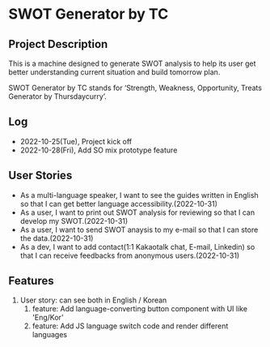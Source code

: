 # SWOT Generator by TC
## Project Description
This is a machine designed to generate SWOT analysis to help its user get better understanding current situation and build tomorrow plan.

SWOT Generator by TC stands for ‘Strength, Weakness, Opportunity, Treats Generator by Thursdaycurry’. 

## Log
- 2022-10-25(Tue), Project kick off
- 2022-10-28(Fri), Add SO mix prototype feature

## User Stories
- As a multi-language speaker, I want to see the guides written in English so that I can get better language accessibility.(2022-10-31)
- As a user, I want to print out SWOT analysis for reviewing so that I can develop my SWOT.(2022-10-31)
- As a user, I want to send SWOT anaysis to my e-mail so that I can store the data.(2022-10-31)
- As a dev, I want to add contact(1:1 Kakaotalk chat, E-mail, Linkedin) so that I can receive feedbacks from anonymous users.(2022-10-31)

## Features
1. User story: can see both in English / Korean
   1. feature: Add language-converting button component with UI like 'Eng/Kor'
   2. feature: Add JS language switch code and render different languages


